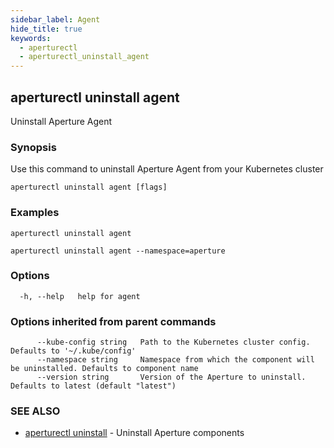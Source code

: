 ```yaml
---
sidebar_label: Agent
hide_title: true
keywords:
  - aperturectl
  - aperturectl_uninstall_agent
---
```


## aperturectl uninstall agent

Uninstall Aperture Agent

### Synopsis

Use this command to uninstall Aperture Agent from your Kubernetes cluster

```
aperturectl uninstall agent [flags]
```

### Examples

```
aperturectl uninstall agent

aperturectl uninstall agent --namespace=aperture
```

### Options

```
  -h, --help   help for agent
```

### Options inherited from parent commands

```
      --kube-config string   Path to the Kubernetes cluster config. Defaults to '~/.kube/config'
      --namespace string     Namespace from which the component will be uninstalled. Defaults to component name
      --version string       Version of the Aperture to uninstall. Defaults to latest (default "latest")
```

### SEE ALSO

- [aperturectl uninstall](/reference/aperturectl/uninstall/uninstall.md) - Uninstall Aperture components
